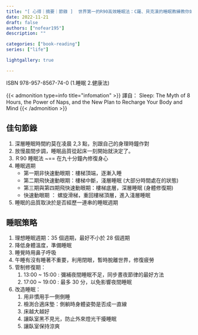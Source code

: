 ```yaml
---
title: "[ 心得｜摘要｜節錄 ]  世界第一的R90高效睡眠法：C羅、貝克漢的睡眠教練教你如何睡得少，也能表現得好"
date: 2022-11-21
draft: false
authors: ["nofear195"]
description: ""

categories: ["book-reading"]
series: ["life"]

lightgallery: true

---
```


ISBN 978-957-8567-74-0 (1.睡眠 2.健康法)
<!--more-->

{{< admonition type=info title="infomation"  >}}
譯自： Sleep: The Myth of 8 Hours, the Power of Naps, and the New Plan to Recharge Your Body and Mind
{{< /admonition >}}

## 佳句節錄

1. 深層睡眠時間約莫在凌晨 2,3 點，別跟自己的身理時鐘作對
2. 放慢晨間步調，睡眠品質從起床一刻開始就決定了。
3. Ｒ90 睡眠法 ~== 在九十分鐘內修復身心
4. 睡眠週期
    - 第一期非快速動眼期：樓梯頂端，逐漸入睡
    - 第二期飛快速動眼期：樓梯中斷，淺層睡眠 (大部分時間處在的狀態)
    - 第三期與第四期飛快速動眼期：樓梯底層，深層睡眠 (身體修復期)
    - 快速動眼期 ： 螺旋滑梯，重回樓梯頂層，進入淺層睡眠
5. 睡眠的品質取決於是否經歷一連串的睡眠週期

## 睡眠策略

1. 理想睡眠週期：35 個週期，最好不小於 28 個週期
2. 降低身體溫度，準備睡眠
3. 睡覺時用鼻子呼吸
4. 午睡有沒有睡著不重要，利用閉眼，暫時脫離世界，修復疲勞
5. 管制修復期：
    1. 13:00 ~ 15:00 : 彌補夜間睡眠不足，同步晝夜節律的最好方法
    2. 17:00 ~ 19:00 : 最多 30 分，以免影響夜間睡眠
6. 改造睡眠：
    1. 用非慣用手一側側睡
    2. 檢測合適床墊：側躺時身體姿勢是否成一直線
    3. 床越大越好
    4. 讓臥室黑不見光，防止外來燈光干擾睡眠
    5. 讓臥室保持涼爽
